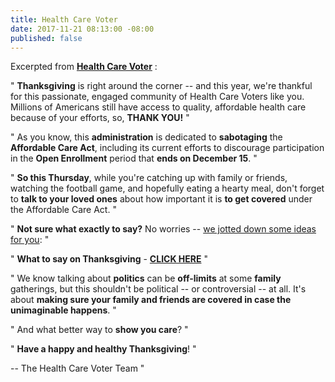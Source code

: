```yaml
---
title: Health Care Voter
date: 2017-11-21 08:13:00 -08:00
published: false
---
```


Excerpted from [**Health Care Voter**](https://www.healthcare.gov/) :

"  **Thanksgiving** is right around the corner -- and this year, we're thankful for this passionate, engaged community of Health Care Voters like you. Millions of Americans still have access to quality, affordable health care because of your efforts, so, **THANK YOU!**  "

"  As you know, this **administration** is dedicated to **sabotaging** the **Affordable Care Act**, including its current efforts to discourage participation in the **Open Enrollment** period that **ends on December 15**.  "

"  **So this Thursday**, while you're catching up with family or friends, watching the football game, and hopefully eating a hearty meal, don't forget to **talk to your loved ones** about how important it is **to get covered** under the Affordable Care Act.  "

"  **Not sure what exactly to say?** No worries -- [we jotted down some ideas for you](https://www.facebook.com/sharer/sharer.php?u=https%3A//www.facebook.com/healthcarevoter/photos/a.1951528471789314.1073741828.1934191280189700/2020366218238872/?type=3):  "

"  **What to say on Thanksgiving** - [**CLICK HERE**](https://www.facebook.com/sharer/sharer.php?u=https%3A//www.facebook.com/healthcarevoter/photos/a.1951528471789314.1073741828.1934191280189700/2020366218238872/?type=3)   "

"  We know talking about **politics** can be **off-limits** at some **family** gatherings, but this shouldn't be political -- or controversial -- at all. It's about **making sure your family and friends are covered in case the unimaginable happens**.  "

"  And what better way to **show you care**?  "

"  **Have a happy and healthy Thanksgiving**!  "

-- The Health Care Voter Team  "